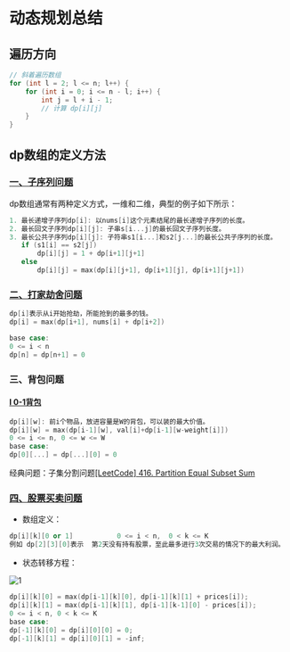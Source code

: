 # 动态规划总结

## 遍历方向

```c++
// 斜着遍历数组
for (int l = 2; l <= n; l++) {
    for (int i = 0; i <= n - l; i++) {
        int j = l + i - 1;
        // 计算 dp[i][j]
    }
}
```

## dp数组的定义方法

### [一、子序列问题](https://github.com/labuladong/fucking-algorithm/blob/master/%E5%8A%A8%E6%80%81%E8%A7%84%E5%88%92%E7%B3%BB%E5%88%97/%E5%AD%90%E5%BA%8F%E5%88%97%E9%97%AE%E9%A2%98%E6%A8%A1%E6%9D%BF.md)
dp数组通常有两种定义方式，一维和二维，典型的例子如下所示：
```c++
1. 最长递增子序列dp[i]: 以nums[i]这个元素结尾的最长递增子序列的长度。
2. 最长回文子序列dp[i][j]: 子串s[i...j]的最长回文子序列长度。
3. 最长公共子序列dp[i][j]: 子符串s1[i...]和s2[j...]的最长公共子序列的长度。
   if (s1[i] == s2[j])
       dp[i][j] = 1 + dp[i+1][j+1]
   else
       dp[i][j] = max(dp[i][j+1], dp[i+1][j], dp[i+1][j+1])
```
### [二、打家劫舍问题](https://github.com/labuladong/fucking-algorithm/blob/master/%E5%8A%A8%E6%80%81%E8%A7%84%E5%88%92%E7%B3%BB%E5%88%97/%E6%8A%A2%E6%88%BF%E5%AD%90.md)
```c++
dp[i]表示从i开始抢劫，所能抢到的最多的钱。
dp[i] = max(dp[i+1], nums[i] + dp[i+2])

base case:
0 <= i < n
dp[n] = dp[n+1] = 0
```
### 三、背包问题
#### [I 0-1背包](https://github.com/labuladong/fucking-algorithm/blob/master/%E5%8A%A8%E6%80%81%E8%A7%84%E5%88%92%E7%B3%BB%E5%88%97/%E8%83%8C%E5%8C%85%E9%97%AE%E9%A2%98.md)
```c++
dp[i][w]: 前i个物品，放进容量是W的背包，可以装的最大价值。
dp[i][w] = max(dp[i-1][w], val[i]+dp[i-1][w-weight[i]])
0 <= i <= n, 0 <= w <= W
base case:
dp[0][...] = dp[...][0] = 0
```
经典问题：子集分割问题[[LeetCode] 416. Partition Equal Subset Sum](https://github.com/frdmu/Coding/issues/104)
### [四、股票买卖问题](https://github.com/labuladong/fucking-algorithm/blob/master/%E5%8A%A8%E6%80%81%E8%A7%84%E5%88%92%E7%B3%BB%E5%88%97/%E5%9B%A2%E7%81%AD%E8%82%A1%E7%A5%A8%E9%97%AE%E9%A2%98.md)

- 数组定义：
```c++
dp[i][k][0 or 1]           0 <= i < n,  0 < k <= K
例如 dp[2][3][0]表示  第2天没有持有股票，至此最多进行3次交易的情况下的最大利润。
```
- 状态转移方程：

![1](https://user-images.githubusercontent.com/50523407/132189002-c1176727-1125-4270-a0e1-2127c3c8cfc9.png)

```c++
dp[i][k][0] = max(dp[i-1][k][0], dp[i-1][k][1] + prices[i]);
dp[i][k][1] = max(dp[i-1][k][1], dp[i-1][k-1][0] - prices[i]);
0 <= i < n, 0 < k <= K
base case:
dp[-1][k][0] = dp[i][0][0] = 0;
dp[-1][k][1] = dp[i][0][1] = -inf;
```
